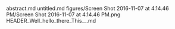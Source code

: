 abstract.md
untitled.md
figures/Screen Shot 2016-11-07 at 4.14.46 PM/Screen Shot 2016-11-07 at 4.14.46 PM.png
HEADER_Well_hello_there_This__.md
